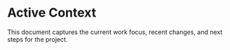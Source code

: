 # Active Context

This document captures the current work focus, recent changes, and next steps for the project.
